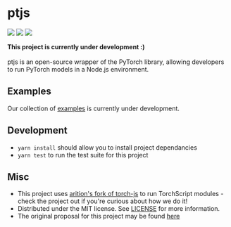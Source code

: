 # ptjs

<p>
  <img src="https://img.shields.io/github/license/raghavmecheri/coms4995?style=for-the-badge"></img>
  <img src="https://img.shields.io/travis/raghavmecheri/ptjs?style=for-the-badge"></img>
  <img src="https://img.shields.io/codecov/c/github/raghavmecheri/ptjs?style=for-the-badge"></img>
</p>

<b>This project is currently under development :)</b><br/><br/>ptjs is an open-source wrapper of the PyTorch library, allowing developers to run PyTorch models in a Node.js environment.

## Examples
Our collection of [examples](./examples) is currently under development.

## Development
 * ```yarn install``` should allow you to install project dependancies
 * ```yarn test``` to run the test suite for this project

## Misc
* This project uses [arition's fork of torch-js](https://github.com/arition/torch-js) to run TorchScript modules - check the project out if you're curious about how we do it!
* Distributed under the MIT license. See [LICENSE](./LICENSE) for more information.
* The original proposal for this project may be found [here](./docs/Proposal.md)
